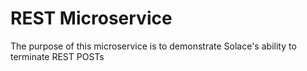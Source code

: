 # REST Microservice

The purpose of this microservice is to demonstrate Solace's ability to terminate REST POSTs
